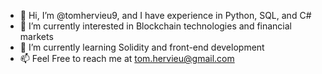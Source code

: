 - 👋 Hi, I’m @tomhervieu9, and I have experience in Python, SQL, and C#
- 👀 I’m currently interested in Blockchain technologies and financial markets
- 🌱 I’m currently learning Solidity and front-end development
- 📫 Feel Free to reach me at tom.hervieu@gmail.com
